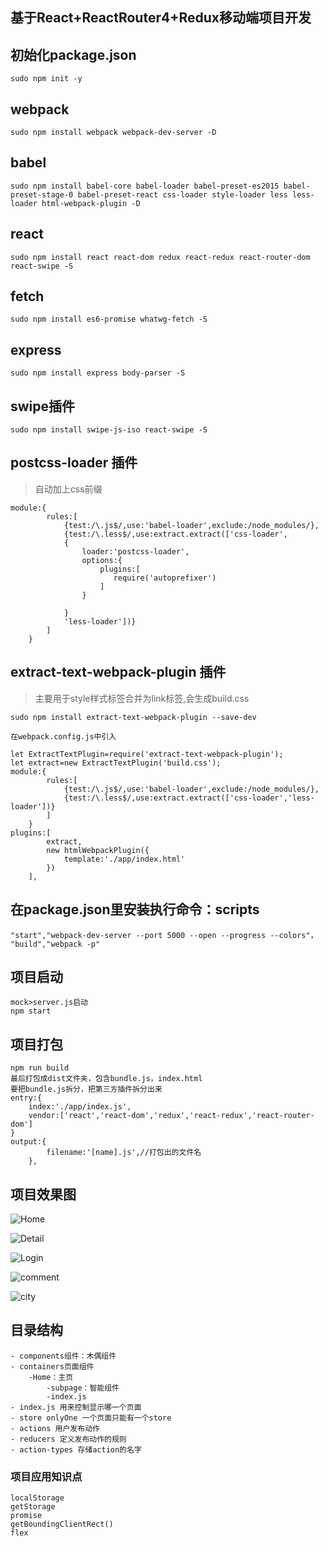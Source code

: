 ## 基于React+ReactRouter4+Redux移动端项目开发
## 初始化package.json
```
sudo npm init -y
```
## webpack
```
sudo npm install webpack webpack-dev-server -D
```
## babel
```
sudo npm install babel-core babel-loader babel-preset-es2015 babel-preset-stage-0 babel-preset-react css-loader style-loader less less-loader html-webpack-plugin -D
```
## react
```
sudo npm install react react-dom redux react-redux react-router-dom react-swipe -S
```
## fetch
```
sudo npm install es6-promise whatwg-fetch -S
```
## express
```
sudo npm install express body-parser -S
```
## swipe插件
```
sudo npm install swipe-js-iso react-swipe -S

```
## postcss-loader 插件

>自动加上css前缀

```
module:{
        rules:[
            {test:/\.js$/,use:'babel-loader',exclude:/node_modules/},
            {test:/\.less$/,use:extract.extract(['css-loader',
            {
                loader:'postcss-loader',
                options:{
                    plugins:[
                       require('autoprefixer') 
                    ]
                }
                
            }
            'less-loader'])}
        ]
    }
```

## extract-text-webpack-plugin 插件

> 主要用于style样式标签合并为link标签,会生成build.css

```
sudo npm install extract-text-webpack-plugin --save-dev

在webpack.config.js中引入

let ExtractTextPlugin=require('extract-text-webpack-plugin');
let extract=new ExtractTextPlugin('build.css');
module:{
        rules:[
            {test:/\.js$/,use:'babel-loader',exclude:/node_modules/},
            {test:/\.less$/,use:extract.extract(['css-loader','less-loader'])}
        ]
    }
plugins:[
        extract,
        new htmlWebpackPlugin({
            template:'./app/index.html'
        })
    ],
```

## 在package.json里安装执行命令：scripts
```
"start","webpack-dev-server --port 5000 --open --progress --colors"，
"build","webpack -p"
```
## 项目启动
    
    mock>server.js启动
    npm start

## 项目打包

    npm run build
    最后打包成dist文件夹，包含bundle.js，index.html
    要把bundle.js拆分，把第三方插件拆分出来
    entry:{
        index:'./app/index.js',
        vendor:['react','react-dom','redux','react-redux','react-router-dom']
    }
    output:{
            filename:'[name].js',//打包出的文件名
        },

## 项目效果图

![Home](https://github.com/wlimiy/ReactWebApp/blob/master/app/src/Home.png)

![Detail](https://github.com/wlimiy/ReactWebApp/blob/master/app/src/detail1.png)

![Login](https://github.com/wlimiy/ReactWebApp/blob/master/app/src/login.png)

![comment](https://github.com/wlimiy/ReactWebApp/blob/master/app/src/comment.png)

![city](https://github.com/wlimiy/ReactWebApp/blob/master/app/src/city.png)
## 目录结构
```
- components组件：木偶组件
- containers页面组件
    -Home：主页
        -subpage：智能组件
        -index.js
- index.js 用来控制显示哪一个页面
- store onlyOne 一个页面只能有一个store
- actions 用户发布动作
- reducers 定义发布动作的规则
- action-types 存储action的名字
```
### 项目应用知识点
```
localStorage
getStorage
promise
getBoundingClientRect()
flex
```